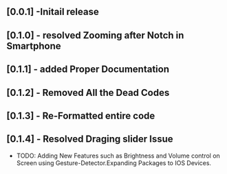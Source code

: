 ## [0.0.1] -Initail release

## [0.1.0] - resolved Zooming after Notch in Smartphone

## [0.1.1] - added Proper Documentation

## [0.1.2] - Removed All the Dead Codes

## [0.1.3] - Re-Formatted entire code

## [0.1.4] - Resolved Draging slider Issue 

* TODO: Adding New Features such as Brightness and Volume control on Screen using Gesture-Detector.Expanding Packages to IOS Devices.

